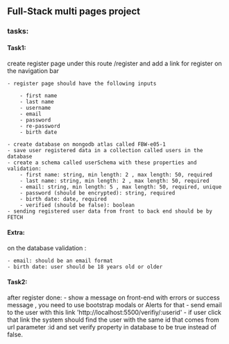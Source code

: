 ## Full-Stack multi pages project


### tasks:

#### Task1:
create register page under this route /register and add a link for register on the navigation bar

    - register page should have the following inputs

        - first name
        - last name
        - username
        - email
        - password
        - re-password
        - birth date

    - create database on mongodb atlas called FBW-e05-1
    - save user registered data in a collection called users in the database
    - create a schema called userSchema with these properties and validation:
        - first name: string, min length: 2 , max length: 50, required
        - last name: string, min length: 2 , max length: 50, required
        - email: string, min length: 5 , max length: 50, required, unique
        - password (should be encrypted): string, required
        - birth date: date, required
        - verified (should be false): boolean 
    - sending registered user data from front to back end should be by FETCH 

#### Extra:
on the database validation : 

    - email: should be an email format
    - birth date: user should be 18 years old or older

#### Task2:
after register done:
    - show a message on front-end with errors or success message , you need to use bootstrap modals or Alerts for that
    - send email to the user with this link 'http://localhost:5500/verifiy/:userid'
    - if user click that link the system should find the user with the same id that comes from url parameter :id and set verify property in database to be true instead of false.

